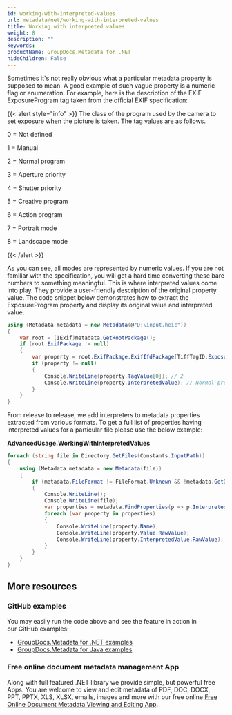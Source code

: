 ```yaml
---
id: working-with-interpreted-values
url: metadata/net/working-with-interpreted-values
title: Working with interpreted values
weight: 8
description: ""
keywords: 
productName: GroupDocs.Metadata for .NET
hideChildren: False
---
```

Sometimes it's not really obvious what a particular metadata property is supposed to mean. A good example of such vague property is a numeric flag or enumeration. For example, here is the description of the EXIF ExposureProgram tag taken from the official EXIF specification:

{{< alert style="info" >}}
The class of the program used by the camera to set exposure when the picture is taken. The tag values are as follows.

0 = Not defined

1 = Manual

2 = Normal program

3 = Aperture priority

4 = Shutter priority

5 = Creative program

6 = Action program

7 = Portrait mode

8 = Landscape mode

{{< /alert >}}

As you can see, all modes are represented by numeric values. If you are not familiar with the specification, you will get a hard time converting these bare numbers to something meaningful. This is where interpreted values come into play. They provide a user-friendly description of the original property value. The code snippet below demonstrates how to extract the ExposureProgram property and display its original value and interpreted value.


```csharp
using (Metadata metadata = new Metadata(@"D:\input.heic"))
{
    var root = (IExif)metadata.GetRootPackage();
    if (root.ExifPackage != null)
    {
        var property = root.ExifPackage.ExifIfdPackage[TiffTagID.ExposureProgram] as TiffShortTag;
        if (property != null)
        {
            Console.WriteLine(property.TagValue[0]); // 2
            Console.WriteLine(property.InterpretedValue); // Normal program
        }
    }
}
```

From release to release, we add interpreters to metadata properties extracted from various formats. To get a full list of properties having interpreted values for a particular file please use the below example:

**AdvancedUsage.WorkingWithInterpretedValues**

```csharp
foreach (string file in Directory.GetFiles(Constants.InputPath))
{
    using (Metadata metadata = new Metadata(file))
    {
        if (metadata.FileFormat != FileFormat.Unknown && !metadata.GetDocumentInfo().IsEncrypted)
        {
            Console.WriteLine();
            Console.WriteLine(file);
            var properties = metadata.FindProperties(p => p.InterpretedValue != null);
            foreach (var property in properties)
            {
                Console.WriteLine(property.Name);
                Console.WriteLine(property.Value.RawValue);
                Console.WriteLine(property.InterpretedValue.RawValue);
            }
        }
    }
}
```

## More resources
### GitHub examples
You may easily run the code above and see the feature in action in our GitHub examples:
*   [GroupDocs.Metadata for .NET examples](https://github.com/groupdocs-metadata/GroupDocs.Metadata-for-.NET)    
*   [GroupDocs.Metadata for Java examples](https://github.com/groupdocs-metadata/GroupDocs.Metadata-for-Java)    

### Free online document metadata management App
Along with full featured .NET library we provide simple, but powerful free Apps.
You are welcome to view and edit metadata of PDF, DOC, DOCX, PPT, PPTX, XLS, XLSX, emails, images and more with our free online [Free Online Document Metadata Viewing and Editing App](https://products.groupdocs.app/metadata).